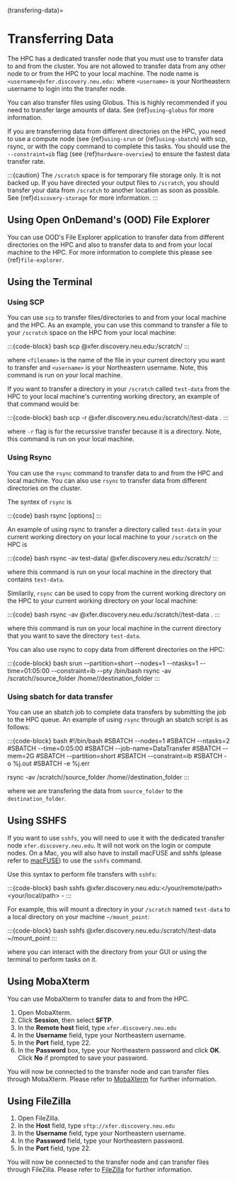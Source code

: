 (transfering-data)=

# Transferring Data

The HPC has a dedicated transfer node that you must use to transfer data to and from the cluster. You are not allowed to transfer data from any other node to or from the HPC to your local machine. The node name is `<username>@xfer.discovery.neu.edu:` where `<username>` is your Northeastern username to login into the transfer node.

You can also transfer files using Globus. This is highly recommended if you need to transfer large amounts of data. See {ref}`using-globus` for more information.

If you are transferring data from different directories on the HPC, you need to use a compute node (see {ref}`using-srun` or {ref}`using-sbatch`) with scp, rsync, or with the copy command to complete this tasks. You should use the `--constraint=ib` flag (see {ref}`hardware-overview`) to ensure the fastest data transfer rate.

:::{caution}
The `/scratch` space is for temporary file storage only. It is not backed up. If you have directed your output files to `/scratch`, you should transfer your data from `/scratch` to another location as soon as possible. See {ref}`discovery-storage` for more information.
:::

## Using Open OnDemand's (OOD) File Explorer

You can use OOD's File Explorer application to transfer data from different directories on the HPC and also to transfer data to and from your local machine to the HPC. For more information to complete this please see {ref}`file-explorer`.

## Using the Terminal

### Using SCP

You can use `scp` to transfer files/directories to and from your local machine and the HPC. As an example, you can use this command to transfer a file to your `/scratch` space on the HPC from your local machine:

:::{code-block} bash
scp <filename> <username>@xfer.discovery.neu.edu:/scratch/<username>
:::

where `<filename>` is the name of the file in your current directory you want to transfer and `<username>` is your Northeastern username. Note, this command is run on your local machine.

If you want to transfer a directory in your `/scratch` called `test-data` from the HPC to your local machine's currenting working directory, an example of that command would be:

:::{code-block} bash
scp -r <username>@xfer.discovery.neu.edu:/scratch/<username>/test-data .
:::

where `-r` flag is for the recurssive transfer because it is a directory. Note, this command is run on your local machine.

### Using Rsync

You can use the `rsync` command to transfer data to and from the HPC and local machine. You can also use `rsync` to transfer data from different directories on the cluster.

The syntex of `rsync` is

:::{code} bash
rsync [options] <source> <destination>
:::

An example of using rsync to transfer a directory called `test-data` in your current working directory on your local machine to your `/scratch` on the HPC is

:::{code} bash
rsync -av test-data/ <username>@xfer.discovery.neu.edu:/scratch/<username>
:::

where this command is run on your local machine in the directory that contains `test-data`.

Similarily, `rsync` can be used to copy from the current working directory on the HPC to your current working directory on your local machine:

:::{code} bash
rsync -av <username>@xfer.discovery.neu.edu:/scratch/<username>/test-data .
:::

where this command is run on your local machine in the current directory that you want to save the directory `test-data`.

You can also use rsync to copy data from different directories on the HPC:

:::{code-block} bash
srun --partition=short --nodes=1 --ntasks=1 --time=01:05:00 --constraint=ib --pty /bin/bash
rsync -av /scratch/<username>/source_folder /home/<username>/destination_folder
:::

### Using sbatch for data transfer

You can use an sbatch job to complete data transfers by submitting the job to the HPC queue. An example of using `rsync` through an sbatch script is as follows:

:::{code-block} bash
#!/bin/bash
#SBATCH --nodes=1
#SBATCH --ntasks=2
#SBATCH --time=0:05:00
#SBATCH --job-name=DataTransfer
#SBATCH --mem=2G
#SBATCH --partition=short
#SBATCH --constraint=ib
#SBATCH -o %j.out
#SBATCH -e %j.err

rsync -av /scratch/<username>/source_folder /home/<username>/destination_folder
:::

where we are transfering the data from `source_folder` to the `destination_folder`.

## Using SSHFS

If you want to use `sshfs`, you will need to use it with the dedicated transfer node `xfer.discovery.neu.edu`. It will not work on the login or compute nodes. On a Mac, you will also have to install macFUSE and sshfs (please refer to [macFUSE]) to use the `sshfs` command.

Use this syntax to perform file transfers with `sshfs`:

:::{code-block} bash
sshfs <username>@xfer.discovery.neu.edu:</your/remote/path> <your/local/path> -<options>
:::

For example, this will mount a directory in your `/scratch` named `test-data` to a local directory on your machine `~/mount_point`:

:::{code-block} bash
sshfs <username>@xfer.discovery.neu.edu:/scratch/<username>/test-data ~/mount_point
:::

where you can interact with the directory from your GUI or using the terminal to perform tasks on it.

## Using MobaXterm

You can use MobaXterm to transfer data to and from the HPC.

1. Open MobaXterm.
1. Click **Session**, then select **SFTP**.
1. In the **Remote host** field, type `xfer.discovery.neu.edu`
1. In the **Username** field, type your Northeastern username.
1. In the **Port** field, type 22.
1. In the **Password** box, type your Northeastern password and click **OK**. Click **No** if prompted to save your password.

You will now be connected to the transfer node and can transfer files through MobaXterm. Please refer to [MobaXterm] for further information.

## Using FileZilla

1. Open FileZilla.
1. In the **Host** field, type `sftp://xfer.discovery.neu.edu`
1. In the **Username** field, type your Northeastern username.
1. In the **Password** field, type your Northeastern password.
1. In the **Port** field, type 22.

You will now be connected to the transfer node and can transfer files through FileZilla. Please refer to [FileZilla] for further information.

[FileZilla]: https://filezilla-project.org/
[MobaXterm]: https://mobaxterm.mobatek.net/
[macFUSE]: https://osxfuse.github.io/
